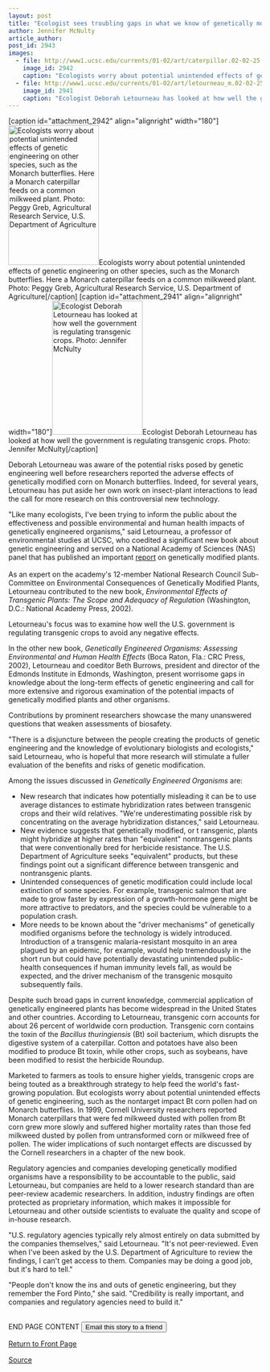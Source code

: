 ```yaml
---
layout: post
title: "Ecologist sees troubling gaps in what we know of genetically modified crops"
author: Jennifer McNulty
article_author: 
post_id: 2943
images:
  - file: http://www1.ucsc.edu/currents/01-02/art/caterpillar.02-02-25.180.jpg
    image_id: 2942
    caption: "Ecologists worry about potential unintended effects of genetic engineering on other species, such as the Monarch butterflies. Here a Monarch caterpillar feeds on a common milkweed plant. Photo: Peggy Greb, Agricultural Research Service, U.S. Department of Agriculture"
  - file: http://www1.ucsc.edu/currents/01-02/art/letourneau_m.02-02-25.180.jpg
    image_id: 2941
    caption: "Ecologist Deborah Letourneau has looked at how well the government is regulating transgenic crops. Photo: Jennifer McNulty"
---
```


[caption id="attachment_2942" align="alignright" width="180"]<a href="http://dev-ucsc-news.pantheonsite.io/wp-content/uploads/2002/02/caterpillar.02-02-25.180.jpg"><img class="size-full wp-image-2942" src="http://dev-ucsc-news.pantheonsite.io/wp-content/uploads/2002/02/caterpillar.02-02-25.180.jpg" alt="Ecologists worry about potential unintended effects of genetic engineering on other species, such as the Monarch butterflies. Here a Monarch caterpillar feeds on a common milkweed plant. Photo: Peggy Greb, Agricultural Research Service, U.S. Department of Agriculture" width="180" height="278" /></a>Ecologists worry about potential unintended effects of genetic engineering on other species, such as the Monarch butterflies. Here a Monarch caterpillar feeds on a common milkweed plant. Photo: Peggy Greb, Agricultural Research Service, U.S. Department of Agriculture[/caption]
[caption id="attachment_2941" align="alignright" width="180"]<a href="http://dev-ucsc-news.pantheonsite.io/wp-content/uploads/2002/02/letourneau_m.02-02-25.180.jpg"><img class="size-full wp-image-2941" src="http://dev-ucsc-news.pantheonsite.io/wp-content/uploads/2002/02/letourneau_m.02-02-25.180.jpg" alt="Ecologist Deborah Letourneau has looked at how well the government is regulating transgenic crops. Photo: Jennifer McNulty" width="180" height="266" /></a>Ecologist Deborah Letourneau has looked at how well the government is regulating transgenic crops. Photo: Jennifer McNulty[/caption]
<p>
  Deborah Letourneau was aware of the potential risks posed by genetic engineering well before researchers reported the adverse effects of genetically modified corn on Monarch butterflies. Indeed, for several years, Letourneau has put aside her own work on insect-plant interactions to lead the call for more research on this controversial new technology.
</p>"Like many ecologists, I've been trying to inform the public about the effectiveness and possible environmental and human health impacts of genetically engineered organisms," said Letourneau, a professor of environmental studies at UCSC, who coedited a significant new book about genetic engineering and served on a National Academy of Sciences (NAS) panel that has published an important <a href="http://www4.nationalacademies.org/news.nsf/isbn/0309082633?OpenDocument">report</a> on genetically modified plants. <b><br>
<br></b>As an expert on the academy's 12-member National Research Council Sub-Committee on Environmental Consequences of Genetically Modified Plants, Letourneau contributed to the new book, <i>Environmental Effects of Transgenic Plants: The Scope and Adequacy of Regulation</i> (Washington, D.C.: National Academy Press, 2002).
<p>
  Letourneau's focus was to examine how well the U.S. government is regulating transgenic crops to avoid any negative effects.
</p>
<p>
  In the other new book, <i>Genetically Engineered Organisms: Assessing Environmental and Human Health Effects</i> (Boca Raton, Fla.: CRC Press, 2002), Letourneau and coeditor Beth Burrows, president and director of the Edmonds Institute in Edmonds, Washington, present worrisome gaps in knowledge about the long-term effects of genetic engineering and call for more extensive and rigorous examination of the potential impacts of genetically modified plants and other organisms.
</p>
<p>
  Contributions by prominent researchers showcase the many unanswered questions that weaken assessments of biosafety.
</p>
<p>
  "There is a disjuncture between the people creating the products of genetic engineering and the knowledge of evolutionary biologists and ecologists," said Letourneau, who is hopeful that more research will stimulate a fuller evaluation of the benefits and risks of genetic modification.<br>
</p>
<p>
  Among the issues discussed in <i>Genetically Engineered Organisms</i> are:
</p>
<ul>
  <li>New research that indicates how potentially misleading it can be to use average distances to estimate hybridization rates between transgenic crops and their wild relatives. "We're underestimating possible risk by concentrating on the average hybridization distances," said Letourneau.
  </li>
  <li>New evidence suggests that genetically modified, or t ransgenic, plants might hybridize at higher rates than "equivalent" nontransgenic plants that were conventionally bred for herbicide resistance. The U.S. Department of Agriculture seeks "equivalent" products, but these findings point out a significant difference between transgenic and nontransgenic plants.
  </li>
  <li>Unintended consequences of genetic modification could include local extinction of some species. For example, transgenic salmon that are made to grow faster by expression of a growth-hormone gene might be more attractive to predators, and the species could be vulnerable to a population crash.
  </li>
  <li>More needs to be known about the "driver mechanisms" of genetically modified organisms before the technology is widely introduced. Introduction of a transgenic malaria-resistant mosquito in an area plagued by an epidemic, for example, would help tremendously in the short run but could have potentially devastating unintended public-health consequences if human immunity levels fall, as would be expected, and the driver mechanism of the transgenic mosquito subsequently fails.
  </li>
</ul>
<p>
  Despite such broad gaps in current knowledge, commercial application of genetically engineered plants has become widespread in the United States and other countries. According to Letourneau, transgenic corn accounts for about 26 percent of worldwide corn production. Transgenic corn contains the toxin of the <i>Bacillus thuringiensis</i> (Bt) soil bacterium, which disrupts the digestive system of a caterpillar. Cotton and potatoes have also been modified to produce Bt toxin, while other crops, such as soybeans, have been modified to resist the herbicide Roundup.
</p>
<p>
  Marketed to farmers as tools to ensure higher yields, transgenic crops are being touted as a breakthrough strategy to help feed the world's fast-growing population. But ecologists worry about potential unintended effects of genetic engineering, such as the nontarget impact Bt corn pollen had on Monarch butterflies. In 1999, Cornell University researchers reported Monarch caterpillars that were fed milkweed dusted with pollen from Bt corn grew more slowly and suffered higher mortality rates than those fed milkweed dusted by pollen from untransformed corn or milkweed free of pollen. The wider implications of such nontarget effects are discussed by the Cornell researchers in a chapter of the new book.
</p>
<p>
  Regulatory agencies and companies developing genetically modified organisms have a responsibility to be accountable to the public, said Letourneau, but companies are held to a lower research standard than are peer-review academic researchers. In addition, industry findings are often protected as proprietary information, which makes it impossible for Letourneau and other outside scientists to evaluate the quality and scope of in-house research.
</p>
<p>
  "U.S. regulatory agencies typically rely almost entirely on data submitted by the companies themselves," said Letourneau. "It's not peer-reviewed. Even when I've been asked by the U.S. Department of Agriculture to review the findings, I can't get access to them. Companies may be doing a good job, but it's hard to tell."
</p>
<p>
  "People don't know the ins and outs of genetic engineering, but they remember the Ford Pinto," she said. "Credibility is really important, and companies and regulatory agencies need to build it."
</p>
<p>
  <br>
  END PAGE CONTENT <input name="t1" size="-1" type="hidden"> <input type="submit" value="Email this story to a friend">
</p>
<p>
  <a href="../../index.html">Return to Front Page</a> <img align="bottom" alt=" " border="0" height="1" src="../../images/trans.gif" width="385">
</p>
<p><a href="http://www1.ucsc.edu/currents/01-02/02-25/plants.html" title="Permalink to plants">Source</a></p>
